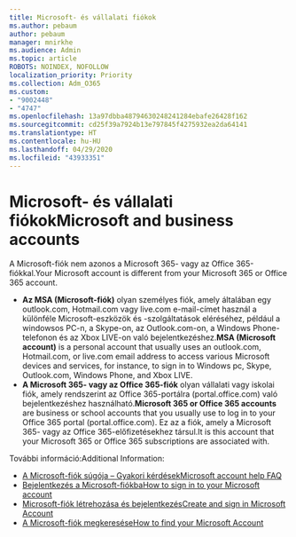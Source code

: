 ```yaml
---
title: Microsoft- és vállalati fiókok
ms.author: pebaum
author: pebaum
manager: mnirkhe
ms.audience: Admin
ms.topic: article
ROBOTS: NOINDEX, NOFOLLOW
localization_priority: Priority
ms.collection: Adm_O365
ms.custom:
- "9002448"
- "4747"
ms.openlocfilehash: 13a97dbba48794630248241284ebafe26428f162
ms.sourcegitcommit: cd25f39a7924b13e797845f4275932ea2da64141
ms.translationtype: HT
ms.contentlocale: hu-HU
ms.lasthandoff: 04/29/2020
ms.locfileid: "43933351"
---
```

# <a name="microsoft-and-business-accounts"></a><span data-ttu-id="bedc2-102">Microsoft- és vállalati fiókok</span><span class="sxs-lookup"><span data-stu-id="bedc2-102">Microsoft and business accounts</span></span>

<span data-ttu-id="bedc2-103">A Microsoft-fiók nem azonos a Microsoft 365- vagy az Office 365-fiókkal.</span><span class="sxs-lookup"><span data-stu-id="bedc2-103">Your Microsoft account is different from your Microsoft 365 or Office 365 account.</span></span>

- <span data-ttu-id="bedc2-104">**Az MSA (Microsoft-fiók)** olyan személyes fiók, amely általában egy outlook.com, Hotmail.com vagy live.com e-mail-címet használ a különféle Microsoft-eszközök és -szolgáltatások eléréséhez, például a windowsos PC-n, a Skype-on, az Outlook.com-on, a Windows Phone-telefonon és az Xbox LIVE-on való bejelentkezéshez.</span><span class="sxs-lookup"><span data-stu-id="bedc2-104">**MSA (Microsoft account)** is a personal account that usually uses an outlook.com, Hotmail.com, or live.com email address to access various Microsoft devices and services, for instance, to sign in to Windows pc, Skype, Outlook.com, Windows Phone, and Xbox LIVE.</span></span>
- <span data-ttu-id="bedc2-105">**A Microsoft 365- vagy az Office 365-fiók** olyan vállalati vagy iskolai fiók, amely rendszerint az Office 365-portálra (portal.office.com) való bejelentkezéshez használható.</span><span class="sxs-lookup"><span data-stu-id="bedc2-105">**Microsoft 365 or Office 365 accounts** are business or school accounts that you usually use to log in to your Office 365 portal (portal.office.com).</span></span> <span data-ttu-id="bedc2-106">Ez az a fiók, amely a Microsoft 365- vagy az Office 365-előfizetésekhez társul.</span><span class="sxs-lookup"><span data-stu-id="bedc2-106">It is this account that your Microsoft 365 or Office 365 subscriptions are associated with.</span></span>

<span data-ttu-id="bedc2-107">További információ:</span><span class="sxs-lookup"><span data-stu-id="bedc2-107">Additional Information:</span></span>

- [<span data-ttu-id="bedc2-108">A Microsoft-fiók súgója – Gyakori kérdések</span><span class="sxs-lookup"><span data-stu-id="bedc2-108">Microsoft account help FAQ</span></span>](https://support.microsoft.com/hub/4294457/microsoft-account-help) 
- [<span data-ttu-id="bedc2-109">Bejelentkezés a Microsoft-fiókba</span><span class="sxs-lookup"><span data-stu-id="bedc2-109">How to sign in to your Microsoft account</span></span>](https://support.microsoft.com/help/4028195/microsoft-account-how-to-sign-in)
- [<span data-ttu-id="bedc2-110">Microsoft-fiók létrehozása és bejelentkezés</span><span class="sxs-lookup"><span data-stu-id="bedc2-110">Create and sign in Microsoft Account</span></span>](https://account.microsoft.com/account)
- [<span data-ttu-id="bedc2-111">A Microsoft-fiók megkeresése</span><span class="sxs-lookup"><span data-stu-id="bedc2-111">How to find your Microsoft Account</span></span>](https://support.microsoft.com/help/13811/microsoft-account-how-to-find)
